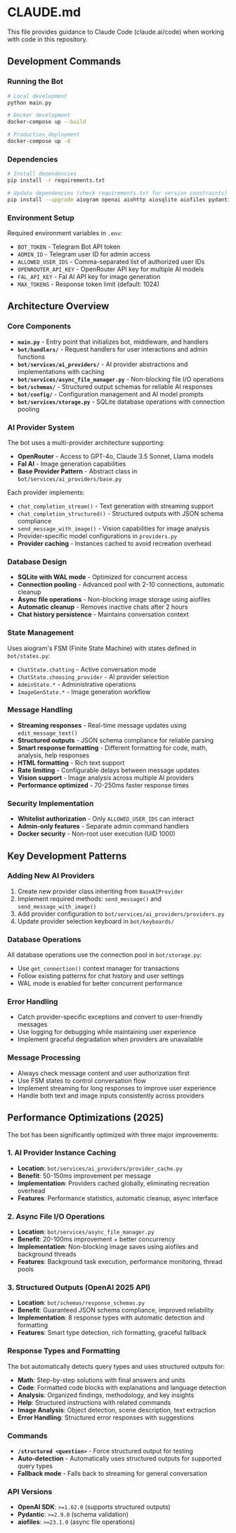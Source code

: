 # CLAUDE.md

This file provides guidance to Claude Code (claude.ai/code) when working with code in this repository.

## Development Commands

### Running the Bot
```bash
# Local development
python main.py

# Docker development
docker-compose up --build

# Production deployment
docker-compose up -d
```

### Dependencies
```bash
# Install dependencies
pip install -r requirements.txt

# Update dependencies (check requirements.txt for version constraints)
pip install --upgrade aiogram openai aiohttp aiosqlite aiofiles pydantic
```

### Environment Setup
Required environment variables in `.env`:
- `BOT_TOKEN` - Telegram Bot API token
- `ADMIN_ID` - Telegram user ID for admin access
- `ALLOWED_USER_IDS` - Comma-separated list of authorized user IDs
- `OPENROUTER_API_KEY` - OpenRouter API key for multiple AI models
- `FAL_API_KEY` - Fal AI API key for image generation
- `MAX_TOKENS` - Response token limit (default: 1024)

## Architecture Overview

### Core Components
- **`main.py`** - Entry point that initializes bot, middleware, and handlers
- **`bot/handlers/`** - Request handlers for user interactions and admin functions
- **`bot/services/ai_providers/`** - AI provider abstractions and implementations with caching
- **`bot/services/async_file_manager.py`** - Non-blocking file I/O operations
- **`bot/schemas/`** - Structured output schemas for reliable AI responses
- **`bot/config/`** - Configuration management and AI model prompts
- **`bot/services/storage.py`** - SQLite database operations with connection pooling

### AI Provider System
The bot uses a multi-provider architecture supporting:
- **OpenRouter** - Access to GPT-4o, Claude 3.5 Sonnet, Llama models
- **Fal AI** - Image generation capabilities
- **Base Provider Pattern** - Abstract class in `bot/services/ai_providers/base.py`

Each provider implements:
- `chat_completion_stream()` - Text generation with streaming support
- `chat_completion_structured()` - Structured outputs with JSON schema compliance
- `send_message_with_image()` - Vision capabilities for image analysis
- Provider-specific model configurations in `providers.py`
- **Provider caching** - Instances cached to avoid recreation overhead

### Database Design
- **SQLite with WAL mode** - Optimized for concurrent access
- **Connection pooling** - Advanced pool with 2-10 connections, automatic cleanup
- **Async file operations** - Non-blocking image storage using aiofiles
- **Automatic cleanup** - Removes inactive chats after 2 hours
- **Chat history persistence** - Maintains conversation context

### State Management
Uses aiogram's FSM (Finite State Machine) with states defined in `bot/states.py`:
- `ChatState.chatting` - Active conversation mode
- `ChatState.choosing_provider` - AI provider selection
- `AdminState.*` - Administrative operations
- `ImageGenState.*` - Image generation workflow

### Message Handling
- **Streaming responses** - Real-time message updates using `edit_message_text()`
- **Structured outputs** - JSON schema compliance for reliable parsing
- **Smart response formatting** - Different formatting for code, math, analysis, help responses
- **HTML formatting** - Rich text support
- **Rate limiting** - Configurable delays between message updates
- **Vision support** - Image analysis across multiple AI providers
- **Performance optimized** - 70-250ms faster response times

### Security Implementation
- **Whitelist authorization** - Only `ALLOWED_USER_IDS` can interact
- **Admin-only features** - Separate admin command handlers
- **Docker security** - Non-root user execution (UID 1000)

## Key Development Patterns

### Adding New AI Providers
1. Create new provider class inheriting from `BaseAIProvider`
2. Implement required methods: `send_message()` and `send_message_with_image()`
3. Add provider configuration to `bot/services/ai_providers/providers.py`
4. Update provider selection keyboard in `bot/keyboards/`

### Database Operations
All database operations use the connection pool in `bot/storage.py`:
- Use `get_connection()` context manager for transactions
- Follow existing patterns for chat history and user settings
- WAL mode is enabled for better concurrent performance

### Error Handling
- Catch provider-specific exceptions and convert to user-friendly messages
- Use logging for debugging while maintaining user experience
- Implement graceful degradation when providers are unavailable

### Message Processing
- Always check message content and user authorization first
- Use FSM states to control conversation flow
- Implement streaming for long responses to improve user experience
- Handle both text and image inputs consistently across providers

## Performance Optimizations (2025)

The bot has been significantly optimized with three major improvements:

### 1. AI Provider Instance Caching
- **Location**: `bot/services/ai_providers/provider_cache.py`
- **Benefit**: 50-150ms improvement per message
- **Implementation**: Providers cached globally, eliminating recreation overhead
- **Features**: Performance statistics, automatic cleanup, async interface

### 2. Async File I/O Operations  
- **Location**: `bot/services/async_file_manager.py`
- **Benefit**: 20-100ms improvement + better concurrency
- **Implementation**: Non-blocking image saves using aiofiles and background threads
- **Features**: Background task execution, performance monitoring, thread pools

### 3. Structured Outputs (OpenAI 2025 API)
- **Location**: `bot/schemas/response_schemas.py`
- **Benefit**: Guaranteed JSON schema compliance, improved reliability
- **Implementation**: 8 response types with automatic detection and formatting
- **Features**: Smart type detection, rich formatting, graceful fallback

### Response Types and Formatting
The bot automatically detects query types and uses structured outputs for:

- **Math**: Step-by-step solutions with final answers and units
- **Code**: Formatted code blocks with explanations and language detection
- **Analysis**: Organized findings, methodology, and key insights
- **Help**: Structured instructions with related commands
- **Image Analysis**: Object detection, scene description, text extraction
- **Error Handling**: Structured error responses with suggestions

### Commands
- **`/structured <question>`** - Force structured output for testing
- **Auto-detection** - Automatically uses structured outputs for supported query types
- **Fallback mode** - Falls back to streaming for general conversation

### API Versions
- **OpenAI SDK**: `>=1.62.0` (supports structured outputs)
- **Pydantic**: `>=2.9.0` (schema validation)
- **aiofiles**: `>=23.1.0` (async file operations)